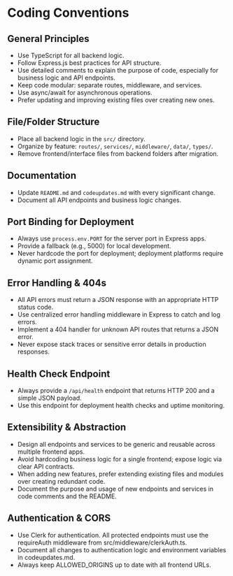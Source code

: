 # Coding Conventions

## General Principles

- Use TypeScript for all backend logic.
- Follow Express.js best practices for API structure.
- Use detailed comments to explain the purpose of code, especially for business logic and API endpoints.
- Keep code modular: separate routes, middleware, and services.
- Use async/await for asynchronous operations.
- Prefer updating and improving existing files over creating new ones.

## File/Folder Structure

- Place all backend logic in the `src/` directory.
- Organize by feature: `routes/`, `services/`, `middleware/`, `data/`, `types/`.
- Remove frontend/interface files from backend folders after migration.

## Documentation

- Update `README.md` and `codeupdates.md` with every significant change.
- Document all API endpoints and business logic changes.

## Port Binding for Deployment

- Always use `process.env.PORT` for the server port in Express apps.
- Provide a fallback (e.g., 5000) for local development.
- Never hardcode the port for deployment; deployment platforms require dynamic port assignment.

## Error Handling & 404s

- All API errors must return a JSON response with an appropriate HTTP status code.
- Use centralized error handling middleware in Express to catch and log errors.
- Implement a 404 handler for unknown API routes that returns a JSON error.
- Never expose stack traces or sensitive error details in production responses.

## Health Check Endpoint

- Always provide a `/api/health` endpoint that returns HTTP 200 and a simple JSON payload.
- Use this endpoint for deployment health checks and uptime monitoring.

## Extensibility & Abstraction

- Design all endpoints and services to be generic and reusable across multiple frontend apps.
- Avoid hardcoding business logic for a single frontend; expose logic via clear API contracts.
- When adding new features, prefer extending existing files and modules over creating redundant code.
- Document the purpose and usage of new endpoints and services in code comments and the README.

## Authentication & CORS

- Use Clerk for authentication. All protected endpoints must use the requireAuth middleware from src/middleware/clerkAuth.ts.
- Document all changes to authentication logic and environment variables in codeupdates.md.
- Always keep ALLOWED_ORIGINS up to date with all frontend URLs.
